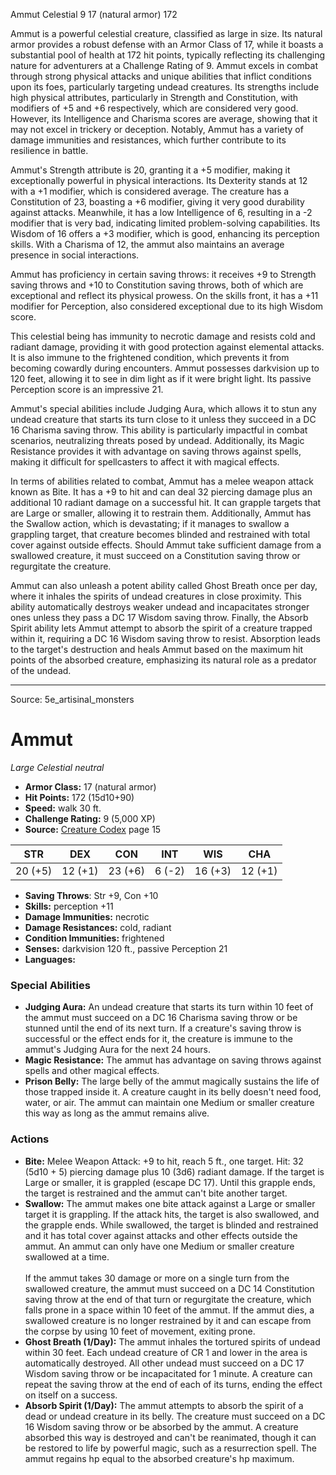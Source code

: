 <MonsterName/>Ammut</MonsterName>
<CreatureType/>Celestial</CreatureType>
<CR/>9</CR>
<AC/>17 (natural armor)</AC>
<HP/>172</HP>
<summary>Ammut is a powerful celestial creature, classified as large in size. Its natural armor provides a robust defense with an Armor Class of 17, while it boasts a substantial pool of health at 172 hit points, typically reflecting its challenging nature for adventurers at a Challenge Rating of 9. Ammut excels in combat through strong physical attacks and unique abilities that inflict conditions upon its foes, particularly targeting undead creatures. Its strengths include high physical attributes, particularly in Strength and Constitution, with modifiers of +5 and +6 respectively, which are considered very good. However, its Intelligence and Charisma scores are average, showing that it may not excel in trickery or deception. Notably, Ammut has a variety of damage immunities and resistances, which further contribute to its resilience in battle.</summary>

<detail>

Ammut's Strength attribute is 20, granting it a +5 modifier, making it exceptionally powerful in physical interactions. Its Dexterity stands at 12 with a +1 modifier, which is considered average. The creature has a Constitution of 23, boasting a +6 modifier, giving it very good durability against attacks. Meanwhile, it has a low Intelligence of 6, resulting in a -2 modifier that is very bad, indicating limited problem-solving capabilities. Its Wisdom of 16 offers a +3 modifier, which is good, enhancing its perception skills. With a Charisma of 12, the ammut also maintains an average presence in social interactions.

Ammut has proficiency in certain saving throws: it receives +9 to Strength saving throws and +10 to Constitution saving throws, both of which are exceptional and reflect its physical prowess. On the skills front, it has a +11 modifier for Perception, also considered exceptional due to its high Wisdom score.

This celestial being has immunity to necrotic damage and resists cold and radiant damage, providing it with good protection against elemental attacks. It is also immune to the frightened condition, which prevents it from becoming cowardly during encounters. Ammut possesses darkvision up to 120 feet, allowing it to see in dim light as if it were bright light. Its passive Perception score is an impressive 21.

Ammut's special abilities include Judging Aura, which allows it to stun any undead creature that starts its turn close to it unless they succeed in a DC 16 Charisma saving throw. This ability is particularly impactful in combat scenarios, neutralizing threats posed by undead. Additionally, its Magic Resistance provides it with advantage on saving throws against spells, making it difficult for spellcasters to affect it with magical effects.

In terms of abilities related to combat, Ammut has a melee weapon attack known as Bite. It has a +9 to hit and can deal 32 piercing damage plus an additional 10 radiant damage on a successful hit. It can grapple targets that are Large or smaller, allowing it to restrain them. Additionally, Ammut has the Swallow action, which is devastating; if it manages to swallow a grappling target, that creature becomes blinded and restrained with total cover against outside effects. Should Ammut take sufficient damage from a swallowed creature, it must succeed on a Constitution saving throw or regurgitate the creature.

Ammut can also unleash a potent ability called Ghost Breath once per day, where it inhales the spirits of undead creatures in close proximity. This ability automatically destroys weaker undead and incapacitates stronger ones unless they pass a DC 17 Wisdom saving throw. Finally, the Absorb Spirit ability lets Ammut attempt to absorb the spirit of a creature trapped within it, requiring a DC 16 Wisdom saving throw to resist. Absorption leads to the target's destruction and heals Ammut based on the maximum hit points of the absorbed creature, emphasizing its natural role as a predator of the undead.</detail>



---

Source: 5e_artisinal_monsters

# Ammut

*Large* *Celestial* *neutral*

- **Armor Class:** 17 (natural armor)
- **Hit Points:** 172 (15d10+90)
- **Speed:** walk 30 ft.
- **Challenge Rating:** 9 (5,000 XP)
- **Source:** [Creature Codex](https://koboldpress.com/kpstore/product/creature-codex-for-5th-edition-dnd) page 15

| STR | DEX | CON | INT | WIS | CHA |
| --- | --- | --- | --- | --- | --- |
| 20 (+5) | 12 (+1) | 23 (+6) | 6 (-2) | 16 (+3) | 12 (+1) |

- **Saving Throws**: Str +9, Con +10
- **Skills:** perception +11
- **Damage Immunities:** necrotic
- **Damage Resistances:** cold, radiant
- **Condition Immunities:** frightened
- **Senses:** darkvision 120 ft., passive Perception 21
- **Languages:** 

### Special Abilities

- **Judging Aura:** An undead creature that starts its turn within 10 feet of the ammut must succeed on a DC 16 Charisma saving throw or be stunned until the end of its next turn. If a creature's saving throw is successful or the effect ends for it, the creature is immune to the ammut's Judging Aura for the next 24 hours.
- **Magic Resistance:** The ammut has advantage on saving throws against spells and other magical effects.
- **Prison Belly:** The large belly of the ammut magically sustains the life of those trapped inside it. A creature caught in its belly doesn't need food, water, or air. The ammut can maintain one Medium or smaller creature this way as long as the ammut remains alive.

### Actions

- **Bite:** Melee Weapon Attack: +9 to hit, reach 5 ft., one target. Hit: 32 (5d10 + 5) piercing damage plus 10 (3d6) radiant damage. If the target is Large or smaller, it is grappled (escape DC 17). Until this grapple ends, the target is restrained and the ammut can't bite another target.
- **Swallow:** The ammut makes one bite attack against a Large or smaller target it is grappling. If the attack hits, the target is also swallowed, and the grapple ends. While swallowed, the target is blinded and restrained and it has total cover against attacks and other effects outside the ammut. An ammut can only have one Medium or smaller creature swallowed at a time.<br><br>If the ammut takes 30 damage or more on a single turn from the swallowed creature, the ammut must succeed on a DC 14 Constitution saving throw at the end of that turn or regurgitate the creature, which falls prone in a space within 10 feet of the ammut. If the ammut dies, a swallowed creature is no longer restrained by it and can escape from the corpse by using 10 feet of movement, exiting prone.
- **Ghost Breath (1/Day):** The ammut inhales the tortured spirits of undead within 30 feet. Each undead creature of CR 1 and lower in the area is automatically destroyed. All other undead must succeed on a DC 17 Wisdom saving throw or be incapacitated for 1 minute. A creature can repeat the saving throw at the end of each of its turns, ending the effect on itself on a success.
- **Absorb Spirit (1/Day):** The ammut attempts to absorb the spirit of a dead or undead creature in its belly. The creature must succeed on a DC 16 Wisdom saving throw or be absorbed by the ammut. A creature absorbed this way is destroyed and can't be reanimated, though it can be restored to life by powerful magic, such as a resurrection spell. The ammut regains hp equal to the absorbed creature's hp maximum.




